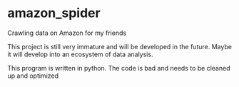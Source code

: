 # amazon_spider

Crawling data on Amazon for my friends

This project is still very immature and will be developed in the future.
Maybe it will develop into an ecosystem of data analysis.

This program is written in python. The code is bad and needs to be cleaned up and optimized
